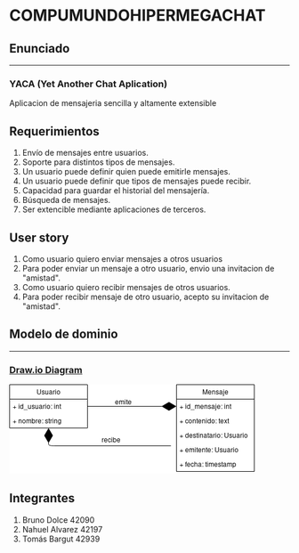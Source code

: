 # COMPUMUNDOHIPERMEGACHAT

## Enunciado
---
### YACA (Yet Another Chat Aplication)

Aplicacion de mensajeria sencilla y altamente extensible

## Requerimientos
1. Envío de mensajes entre usuarios.
2. Soporte para distintos tipos de mensajes.
3. Un usuario puede definir quien puede emitirle mensajes.
4. Un usuario puede definir que tipos de mensajes puede recibir.
5. Capacidad para guardar el historial del mensajería.
6. Búsqueda de mensajes.
7. Ser extencible mediante aplicaciones de terceros.

## User story
1. Como usuario quiero enviar mensajes a otros usuarios
2. Para poder enviar un mensaje a otro usuario, envio una invitacion de "amistad".
3. Como usuario quiero recibir mensajes de otros usuarios.
4. Para poder recibir mensaje de otro usuario, acepto su invitacion de "amistad".



## Modelo de dominio
---
### [Draw.io Diagram](https://drive.google.com/file/d/13zXml6lNlbYjnXCQLp-vc1tgRMA-I0Ca/view?usp=sharing)
![alt text][Diagrama]

[Diagrama]: ./docs/modelo_dominio_v1.0.png "Modelo de dominio" 

## Integrantes 

1. Bruno Dolce     42090
2. Nahuel Alvarez  42197
3. Tomás Bargut    42939
